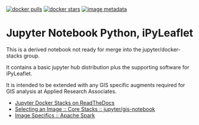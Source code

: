 [![docker pulls](https://img.shields.io/docker/pulls/jupyter/gis-notebook.svg)](https://hub.docker.com/r/jupyter/gis-notebook/) [![docker stars](https://img.shields.io/docker/stars/jupyter/gis-notebook.svg)](https://hub.docker.com/r/jupyter/gis-notebook/) [![image metadata](https://images.microbadger.com/badges/image/jupyter/gis-notebook.svg)](https://microbadger.com/images/jupyter/gis-notebook "jupyter/gis-notebook image metadata")

# Jupyter Notebook Python, iPyLeaflet

This is a derived notebook not ready for merge into the jupyter/docker-stacks group.

It contains a basic jupyter hub distribution plus the supporting software for iPyLeaflet.

It is intended to be extended with any GIS specific augments required for GIS analysis at Applied Research Associates.  

* [Jupyter Docker Stacks on ReadTheDocs](http://jupyter-docker-stacks.readthedocs.io/en/latest/index.html)
* [Selecting an Image :: Core Stacks :: jupyter/gis-notebook](http://jupyter-docker-stacks.readthedocs.io/en/latest/using/selecting.html#jupyter-gis-notebook)
* [Image Specifics :: Apache Spark](http://jupyter-docker-stacks.readthedocs.io/en/latest/using/specifics.html#apache-spark)
